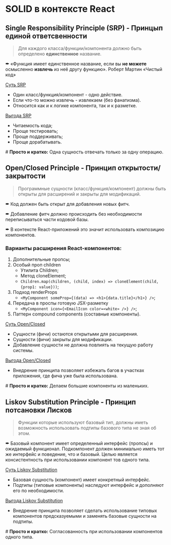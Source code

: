# SOLID в контексте React

## Single Responsibility Principle (SRP) - Принцып единой ответсвенности

> Для каждого класса/функции/компонента должно быть определено <b>единственное</b> название.

<b>&#10002;</b> «Функция имеет единственное название, если вы <b>не можете</b> осмысленно <b>извлечь</b> из неё другу функцию». Роберт Мартин «Чистый код»

<u>Суть SRP</u>
- Один класс/функция/компонент - одно действие.
- Если что-то можно извлечь - извлекаем (без фанатизма).
- Относится как и к логике компонента, так и к разметке.

<u>Выгода SRP</u>
- Читаемость кода; 
- Проще тестировать; 
- Проще поддерживать; 
- Проще дорабатывать.
 
<p># <b>Просто и кратко:</b> Одна сущность отвечать только за одну операцию.</p>


## Open/Closed Principle - Принцип открытости/закрытости

> Программные сущности (класс/функция/компонент) должны быть открыты для расширений и закрыты для модификаций.

<b>&#10002;</b> Код должен быть открыт для добавления новых фитч.

<b>&#10002;</b> Добавление фитч должно происходить без необходимости переписываться части кодовой базы.

<b>&#10002;</b> В контексте  React-приложений это значит использовать композицию компонентов. 

###  Варианты расширения React-компонентов: 
1. Дополнительные пропсы;
2.  Особый проп children
    - Утилита Children;
    - Метод cloneElement;
    - ```Children.map(children, (child, index) => cloneElement(child, {prop1: value}))```;
3. Подход renderProps
    - ```<MyComponent someProp={(data) => <h1>{data.title}</h1>} />```;
4. Передача в проспы готовую JSX-разметку
    - ```<MyComponent icon={<EmailIcon color=«white» />} />```;
5. Паттерн compound components (составные компоненты).

<u>Суть Open/Closed</u>
- Сущности (фичи) остаются открытыми для расширения.
- Сущности (фичи) закрыты для модификации.
- Добавление сущности не должна повлиять на текущую работу системы. 

<u>Выгода Open/Closed</u>
- Внедрение принципа позволяет избежать багов в участках приложения, где фича уже была использована. 

<p># <b>Просто и кратко:</b> Делаем большие компоненты из маленьких. </p>


## Liskov Substitution Principle - Принцип потсановки Лисков

> Функции которые используют базовый тип, должны иметь возможность использовать подтипы базового типа не зная об этом.

<b>&#10002;</b> Базовый компонент имеет определенный интерфейс (пропсы) и ожидаемый функционал. Подкомпонент должен минимально иметь тот же интерфейс и поведение, что и базовый. Целью является консистентность при использовании компонент тов одного типа. 

<u>Суть Liskov Substitution</u>
- Базовая сущность (компонент) имеет конкретный интерфейс.
- Подтипы (типовые компоненты) наследуют интерфейс и дополняют его по необходимости.

<u>Выгода Liskov Substitution</u>
- Внедрение принципа позволяет сделать использование типовых компонентов предсказуемыми и заменять базовые сущности на подтипы.

<p># <b>Просто и кратко:</b> Согласованность при использовании компонентов одного типа. </p>



## 
